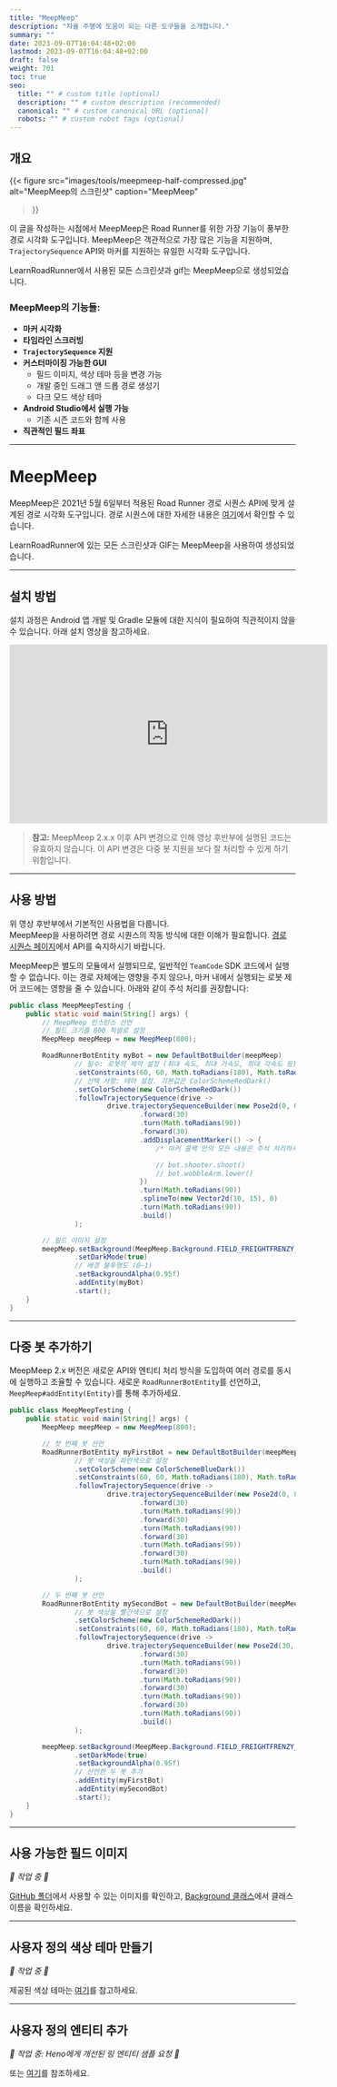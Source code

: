 ```yaml
---
title: "MeepMeep"
description: "자율 주행에 도움이 되는 다른 도구들을 소개합니다."
summary: ""
date: 2023-09-07T16:04:48+02:00
lastmod: 2023-09-07T16:04:48+02:00
draft: false
weight: 701
toc: true
seo:
  title: "" # custom title (optional)
  description: "" # custom description (recommended)
  canonical: "" # custom canonical URL (optional)
  robots: "" # custom robot tags (optional)
---
```


## 개요

{{< figure
src="images/tools/meepmeep-half-compressed.jpg"
alt="MeepMeep의 스크린샷"
caption="MeepMeep"
>}}

이 글을 작성하는 시점에서 MeepMeep은 Road Runner를 위한 가장 기능이 풍부한 경로 시각화 도구입니다. 
MeepMeep은 객관적으로 가장 많은 기능을 지원하며, 
`TrajectorySequence` API와 마커를 지원하는 유일한 시각화 도구입니다.

LearnRoadRunner에서 사용된 모든 스크린샷과 gif는 MeepMeep으로 생성되었습니다.

### MeepMeep의 기능들:
- **마커 시각화**
- **타임라인 스크러빙**
- **`TrajectorySequence` 지원**
- **커스터마이징 가능한 GUI**
    - 필드 이미지, 색상 테마 등을 변경 가능
    - 개발 중인 드래그 앤 드롭 경로 생성기
    - 다크 모드 색상 테마
- **Android Studio에서 실행 가능**
    - 기존 시즌 코드와 함께 사용
- **직관적인 필드 좌표**

---
# MeepMeep

MeepMeep은 2021년 5월 6일부터 적용된 Road Runner 경로 시퀀스 API에 맞게 설계된 경로 시각화 도구입니다. 경로 시퀀스에 대한 자세한 내용은 [여기](/trajectory-sequence/)에서 확인할 수 있습니다.

LearnRoadRunner에 있는 모든 스크린샷과 GIF는 MeepMeep을 사용하여 생성되었습니다.

---

## 설치 방법

설치 과정은 Android 앱 개발 및 Gradle 모듈에 대한 지식이 필요하여 직관적이지 않을 수 있습니다. 아래 설치 영상을 참고하세요.

<div class="flex justify-center my-8">
   <iframe width="560" height="315" src="https://www.youtube.com/embed/vdn1v404go8" frameborder="0" allow="autoplay; encrypted-media" allowfullscreen></iframe>
</div>

> **참고:** MeepMeep 2.x.x 이후 API 변경으로 인해 영상 후반부에 설명된 코드는 유효하지 않습니다. 이 API 변경은 다중 봇 지원을 보다 잘 처리할 수 있게 하기 위함입니다.

---

## 사용 방법

위 영상 후반부에서 기본적인 사용법을 다룹니다.  
MeepMeep을 사용하려면 경로 시퀀스의 작동 방식에 대한 이해가 필요합니다. [경로 시퀀스 페이지](/trajectory-sequence/)에서 API를 숙지하시기 바랍니다.

MeepMeep은 별도의 모듈에서 실행되므로, 일반적인 `TeamCode` SDK 코드에서 실행할 수 없습니다. 이는 경로 자체에는 영향을 주지 않으나, 마커 내에서 실행되는 로봇 제어 코드에는 영향을 줄 수 있습니다. 아래와 같이 주석 처리를 권장합니다:

```java
public class MeepMeepTesting {
    public static void main(String[] args) {
        // MeepMeep 인스턴스 선언
        // 필드 크기를 800 픽셀로 설정
        MeepMeep meepMeep = new MeepMeep(800);

        RoadRunnerBotEntity myBot = new DefaultBotBuilder(meepMeep)
                // 필수: 로봇의 제약 설정 (최대 속도, 최대 가속도, 최대 각속도 등)
                .setConstraints(60, 60, Math.toRadians(180), Math.toRadians(180), 15)
                // 선택 사항: 테마 설정. 기본값은 ColorSchemeRedDark()
                .setColorScheme(new ColorSchemeRedDark())
                .followTrajectorySequence(drive ->
                        drive.trajectorySequenceBuilder(new Pose2d(0, 0, 0))
                                .forward(30)
                                .turn(Math.toRadians(90))
                                .forward(30)
                                .addDisplacementMarker(() -> {
                                    /* 마커 콜백 안의 모든 내용은 주석 처리하세요 */

                                    // bot.shooter.shoot()
                                    // bot.wobbleArm.lower()
                                })
                                .turn(Math.toRadians(90))
                                .splineTo(new Vector2d(10, 15), 0)
                                .turn(Math.toRadians(90))
                                .build()
                );

        // 필드 이미지 설정
        meepMeep.setBackground(MeepMeep.Background.FIELD_FREIGHTFRENZY_ADI_DARK)
                .setDarkMode(true)
                // 배경 불투명도 (0~1)
                .setBackgroundAlpha(0.95f)
                .addEntity(myBot)
                .start();
    }
}
```

---

## 다중 봇 추가하기

MeepMeep 2.x 버전은 새로운 API와 엔티티 처리 방식을 도입하여 여러 경로를 동시에 실행하고 조율할 수 있습니다. 새로운 `RoadRunnerBotEntity`를 선언하고, `MeepMeep#addEntity(Entity)`를 통해 추가하세요.

```java
public class MeepMeepTesting {
    public static void main(String[] args) {
        MeepMeep meepMeep = new MeepMeep(800);

        // 첫 번째 봇 선언
        RoadRunnerBotEntity myFirstBot = new DefaultBotBuilder(meepMeep)
                // 봇 색상을 파란색으로 설정
                .setColorScheme(new ColorSchemeBlueDark())
                .setConstraints(60, 60, Math.toRadians(180), Math.toRadians(180), 15)
                .followTrajectorySequence(drive ->
                        drive.trajectorySequenceBuilder(new Pose2d(0, 0, 0))
                                .forward(30)
                                .turn(Math.toRadians(90))
                                .forward(30)
                                .turn(Math.toRadians(90))
                                .forward(30)
                                .turn(Math.toRadians(90))
                                .forward(30)
                                .turn(Math.toRadians(90))
                                .build()
                );

        // 두 번째 봇 선언
        RoadRunnerBotEntity mySecondBot = new DefaultBotBuilder(meepMeep)
                // 봇 색상을 빨간색으로 설정
                .setColorScheme(new ColorSchemeRedDark())
                .setConstraints(60, 60, Math.toRadians(180), Math.toRadians(180), 15)
                .followTrajectorySequence(drive ->
                        drive.trajectorySequenceBuilder(new Pose2d(30, 30, Math.toRadians(180)))
                                .forward(30)
                                .turn(Math.toRadians(90))
                                .forward(30)
                                .turn(Math.toRadians(90))
                                .forward(30)
                                .turn(Math.toRadians(90))
                                .forward(30)
                                .turn(Math.toRadians(90))
                                .build()
                );

        meepMeep.setBackground(MeepMeep.Background.FIELD_FREIGHTFRENZY_ADI_DARK)
                .setDarkMode(true)
                .setBackgroundAlpha(0.95f)
                // 선언한 두 봇 추가
                .addEntity(myFirstBot)
                .addEntity(mySecondBot)
                .start();
    }
}
```

---

## 사용 가능한 필드 이미지

_🚧 작업 중 🚧_

[GitHub 폴더](https://github.com/NoahBres/MeepMeep/tree/master/src/main/resources/background)에서 사용할 수 있는 이미지를 확인하고, [Background 클래스](https://github.com/NoahBres/MeepMeep/blob/72034792df9d3221e73923447ccade94bcb38ca8/src/main/kotlin/com/noahbres/meepmeep/MeepMeep.kt#L434)에서 클래스 이름을 확인하세요.

---

## 사용자 정의 색상 테마 만들기

_🚧 작업 중 🚧_

제공된 색상 테마는 [여기](https://github.com/NoahBres/MeepMeep/blob/master/src/main/kotlin/com/noahbres/meepmeep/core/colorscheme/scheme/ColorSchemeRedLight.kt)를 참고하세요.

---

## 사용자 정의 엔티티 추가

_🚧 작업 중: Heno에게 개선된 링 엔티티 샘플 요청 🚧_

또는 [여기](https://gist.github.com/NoahBres/4136d6617e2870b9e76c5d965f923afd)를 참조하세요.